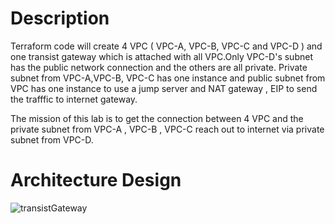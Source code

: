 Description
=======================================

Terraform code will create 4 VPC ( VPC-A, VPC-B, VPC-C and VPC-D ) and one transist gateway which is attached with all VPC.Only VPC-D's subnet has the public network connection and the others are all private.
Private subnet from VPC-A,VPC-B, VPC-C has one instance and  public subnet from VPC has one instance to use a jump server and NAT gateway , EIP to send the trafffic to internet gateway.

The mission of this lab is to get the connection between 4 VPC and the private subnet from VPC-A , VPC-B , VPC-C reach out to internet via private subnet from VPC-D.

Architecture Design
=======================================

![transistGateway](https://github.com/khinnandartun/knt-terraform-labs/assets/79824409/c0d6eba4-3de5-4020-9e08-c677a89950c8)


